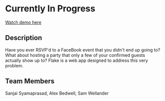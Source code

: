 # Currently In Progress

<a href="https://www.youtube.com/watch?v=T_3vFvF7UaU">Watch demo here</a>

## Description

Have you ever RSVP'd to a FaceBook event that you didn't end up going to? What about hosting a party that only a few of your confirmed guests actually show up to? Flake is a web app designed to address this very problem.

## Team Members

Sanjai Syamaprasad, Alex Bedwell, Sam Wellander
